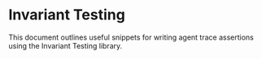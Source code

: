 # Invariant Testing

This document outlines useful snippets for writing agent trace assertions using the Invariant Testing library.

